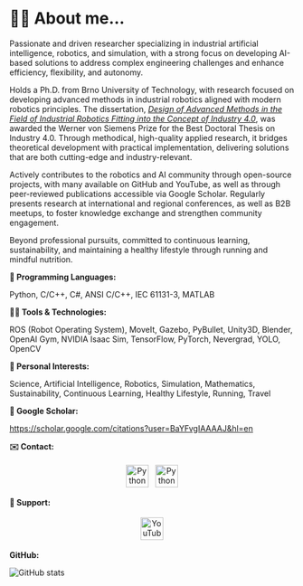 # 🙋‍♂️ About me...

Passionate and driven researcher specializing in industrial artificial intelligence, robotics, and simulation, with a strong focus on developing AI-based solutions to address complex engineering challenges and enhance efficiency, flexibility, and autonomy.

Holds a Ph.D. from Brno University of Technology, with research focused on developing advanced methods in industrial robotics aligned with modern robotics principles. The dissertation, [*Design of Advanced Methods in the Field of Industrial Robotics Fitting into the Concept of Industry 4.0*](https://github.com/rparak/PhD_Thesis), was awarded the Werner von Siemens Prize for the Best Doctoral Thesis on Industry 4.0. Through methodical, high-quality applied research, it bridges theoretical development with practical implementation, delivering solutions that are both cutting-edge and industry-relevant.

Actively contributes to the robotics and AI community through open-source projects, with many available on GitHub and YouTube, as well as through peer-reviewed publications accessible via Google Scholar. Regularly presents research at international and regional conferences, as well as B2B meetups, to foster knowledge exchange and strengthen community engagement.

Beyond professional pursuits, committed to continuous learning, sustainability, and maintaining a healthy lifestyle through running and mindful nutrition.

**📝 Programming Languages:**

Python, C/C++, C#, ANSI C/C++, IEC 61131-3, MATLAB

**👨‍💻 Tools & Technologies:**

ROS (Robot Operating System), MoveIt, Gazebo, PyBullet, Unity3D, Blender, OpenAI Gym, NVIDIA Isaac Sim, TensorFlow, PyTorch, Nevergrad, YOLO, OpenCV

**🚀 Personal Interests:**

Science, Artificial Intelligence, Robotics, Simulation, Mathematics, Sustainability, Continuous Learning, Healthy Lifestyle, Running, Travel

**📝 Google Scholar:**

https://scholar.google.com/citations?user=BaYFvgIAAAAJ&hl=en

**✉️ Contact:**

<p align="center">
  <a href="mailto:roman.parak@outlook.com" target="_blank" rel="noopener noreferrer"> <img src="https://upload.wikimedia.org/wikipedia/commons/d/df/Microsoft_Office_Outlook_%282018–present%29.svg" alt="Python" height="40" style="vertical-align:top; margin:4px"></a>
 <a href="https://www.linkedin.com/in/roman-parak-53960910a/" target="_blank" rel="noopener noreferrer"> <img src="https://upload.wikimedia.org/wikipedia/commons/8/81/LinkedIn_icon.svg" alt="Python" height="40" style="vertical-align:top; margin:4px"></a>
</p>

**🤝 Support:**

<p align="center">
  <a href="https://www.youtube.com/@RomanParak/videos" target="_blank" rel="noopener noreferrer">
    <img src="https://upload.wikimedia.org/wikipedia/commons/0/09/YouTube_full-color_icon_%282017%29.svg" alt="YouTube" height="40" style="vertical-align:top; margin:4px; fill: red;">
  </a>
</p>

**GitHub:**

![GitHub stats](https://github-readme-stats.vercel.app/api?username=rparak&&theme=graywhite&show_icons=true&include_all_commits=true)

